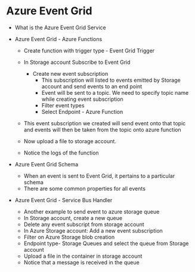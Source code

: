# Azure Event Grid
  - What is the Azure Event Grid Service
  - Azure Event Grid - Azure Functions
      - Create function with trigger type - Event Grid Trigger
      - In Storage account Subscribe to Event Grid
        - Create new event subscription
          - This subscription will listed to events emitted by Storage account and send events to an end point
          - Event will be sent to a topic. We need to specify topic name while creating event subscription
          - Filter event types
          - Select Endpoint - Azure Function

      - This event subscription we created will send event onto that topic and events will then be taken from the topic onto azure function
      - Now upload a file to storage account.
      - Notice the logs of the function

  - Azure Event Grid Schema
    - When an event is sent to Event Grid, it pertains to a particular schema
    - There are some common properties for all events

  - Azure Event Grid - Service Bus Handler
    - Another example to send event to azure storage queue
    - In Storage account, create a new queue
    - Delete any event subscript from storage account
    - In Azure Storage account: Add a new event subscription
    - Filter on Azure Storage blob creation
    - Endpoint type- Storage Queues and select the queue from Storage account
    - Upload a file in the container in storage account
    - Notice that a message is received in the queue
